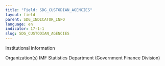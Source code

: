 ```yaml
---
title: "Field: SDG_CUSTODIAN_AGENCIES"
layout: field
parent: SDG_INDICATOR_INFO
language: en
indicator: 17-1-1
slug: SDG_CUSTODIAN_AGENCIES
---
```

Institutional information

Organization(s)
IMF Statistics Department (Government Finance Division)